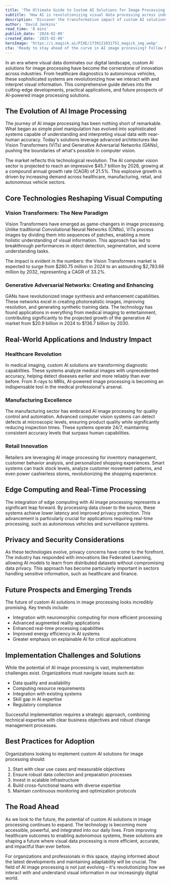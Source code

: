 ```yaml
---
title: 'The Ultimate Guide to Custom AI Solutions for Image Processing: Transforming Visual Data in 2024'
subtitle: 'How AI is revolutionizing visual data processing across industries'
description: 'Discover the transformative impact of custom AI solutions on image processing across various sectors. Explore advancements in Vision Transformers, GANs, and edge computing, and understand the challenges and future trends in visual data processing technology.'
author: 'David Jenkins'
read_time: '8 mins'
publish_date: '2024-02-09'
created_date: '2025-02-09'
heroImage: 'https://i.magick.ai/PIXE/1739121031751_magick_img.webp'
cta: 'Ready to stay ahead of the curve in AI image processing? Follow MagickAI on LinkedIn for exclusive insights, industry updates, and expert perspectives on the future of visual computing technology.'
---
```


In an era where visual data dominates our digital landscape, custom AI solutions for image processing have become the cornerstone of innovation across industries. From healthcare diagnostics to autonomous vehicles, these sophisticated systems are revolutionizing how we interact with and interpret visual information. This comprehensive guide delves into the cutting-edge developments, practical applications, and future prospects of AI-powered image processing solutions.

## The Evolution of AI Image Processing

The journey of AI image processing has been nothing short of remarkable. What began as simple pixel manipulation has evolved into sophisticated systems capable of understanding and interpreting visual data with near-human accuracy. Today's solutions leverage advanced architectures like Vision Transformers (ViTs) and Generative Adversarial Networks (GANs), pushing the boundaries of what's possible in computer vision.

The market reflects this technological revolution. The AI computer vision sector is projected to reach an impressive $45.7 billion by 2028, growing at a compound annual growth rate (CAGR) of 21.5%. This explosive growth is driven by increasing demand across healthcare, manufacturing, retail, and autonomous vehicle sectors.

## Core Technologies Reshaping Visual Computing

### Vision Transformers: The New Paradigm

Vision Transformers have emerged as game-changers in image processing. Unlike traditional Convolutional Neural Networks (CNNs), ViTs process images by dividing them into sequences of patches, enabling a more holistic understanding of visual information. This approach has led to breakthrough performances in object detection, segmentation, and scene understanding tasks.

The impact is evident in the numbers: the Vision Transformers market is expected to surge from $280.75 million in 2024 to an astounding $2,783.66 million by 2032, representing a CAGR of 33.2%.

### Generative Adversarial Networks: Creating and Enhancing

GANs have revolutionized image synthesis and enhancement capabilities. These networks excel in creating photorealistic images, improving resolution, and generating synthetic training data. The technology has found applications in everything from medical imaging to entertainment, contributing significantly to the projected growth of the generative AI market from $20.9 billion in 2024 to $136.7 billion by 2030.

## Real-World Applications and Industry Impact

### Healthcare Revolution

In medical imaging, custom AI solutions are transforming diagnostic capabilities. These systems analyze medical images with unprecedented accuracy, helping detect diseases earlier and more reliably than ever before. From X-rays to MRIs, AI-powered image processing is becoming an indispensable tool in the medical professional's arsenal.

### Manufacturing Excellence

The manufacturing sector has embraced AI image processing for quality control and automation. Advanced computer vision systems can detect defects at microscopic levels, ensuring product quality while significantly reducing inspection times. These systems operate 24/7, maintaining consistent accuracy levels that surpass human capabilities.

### Retail Innovation

Retailers are leveraging AI image processing for inventory management, customer behavior analysis, and personalized shopping experiences. Smart systems can track stock levels, analyze customer movement patterns, and even power cashierless stores, revolutionizing the shopping experience.

## Edge Computing and Real-Time Processing

The integration of edge computing with AI image processing represents a significant leap forward. By processing data closer to the source, these systems achieve lower latency and improved privacy protection. This advancement is particularly crucial for applications requiring real-time processing, such as autonomous vehicles and surveillance systems.

## Privacy and Security Considerations

As these technologies evolve, privacy concerns have come to the forefront. The industry has responded with innovations like Federated Learning, allowing AI models to learn from distributed datasets without compromising data privacy. This approach has become particularly important in sectors handling sensitive information, such as healthcare and finance.

## Future Prospects and Emerging Trends

The future of custom AI solutions in image processing looks incredibly promising. Key trends include:

- Integration with neuromorphic computing for more efficient processing
- Advanced augmented reality applications
- Enhanced real-time processing capabilities
- Improved energy efficiency in AI systems
- Greater emphasis on explainable AI for critical applications

## Implementation Challenges and Solutions

While the potential of AI image processing is vast, implementation challenges exist. Organizations must navigate issues such as:

- Data quality and availability
- Computing resource requirements
- Integration with existing systems
- Skill gap in AI expertise
- Regulatory compliance

Successful implementation requires a strategic approach, combining technical expertise with clear business objectives and robust change management processes.

## Best Practices for Adoption

Organizations looking to implement custom AI solutions for image processing should:

1. Start with clear use cases and measurable objectives
2. Ensure robust data collection and preparation processes
3. Invest in scalable infrastructure
4. Build cross-functional teams with diverse expertise
5. Maintain continuous monitoring and optimization protocols

## The Road Ahead

As we look to the future, the potential of custom AI solutions in image processing continues to expand. The technology is becoming more accessible, powerful, and integrated into our daily lives. From improving healthcare outcomes to enabling autonomous systems, these solutions are shaping a future where visual data processing is more efficient, accurate, and impactful than ever before.

For organizations and professionals in this space, staying informed about the latest developments and maintaining adaptability will be crucial. The field of AI image processing is not just evolving – it's revolutionizing how we interact with and understand visual information in our increasingly digital world.